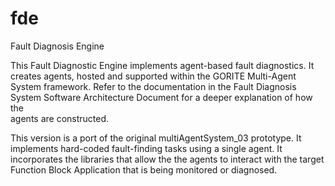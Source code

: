 # fde
Fault Diagnosis Engine

This Fault Diagnostic Engine implements agent-based fault diagnostics. It
creates agents, hosted and supported within the GORITE Multi-Agent System
framework. Refer to the documentation in the Fault Diagnosis System 
Software Architecture Document for a deeper explanation of how the  
agents are constructed.
 
This version is a port of the original multiAgentSystem_03 prototype. It
implements hard-coded fault-finding tasks using a single
agent. It incorporates the libraries that allow the the agents to 
interact with the target Function Block Application that is being
monitored or diagnosed.
